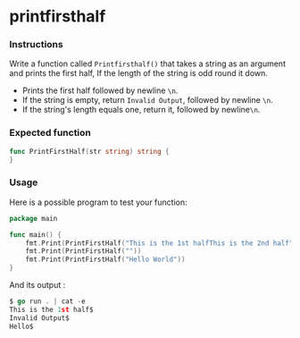 # printfirsthalf

### Instructions

Write a function called `Printfirsthalf()` that takes a string as an argument and prints the first half, 
If the length of the string is odd round it down.

- Prints the first half followed by newline `\n`.
- If the string is empty, return `Invalid Output`, followed by newline `\n`.
- If the string's length equals one, return it, followed by newline`\n`.

### Expected function

```go
func PrintFirstHalf(str string) string {
}
```

### Usage

Here is a possible program to test your function:

```go
package main

func main() {
    fmt.Print(PrintFirstHalf("This is the 1st halfThis is the 2nd half"))
    fmt.Print(PrintFirstHalf(""))
    fmt.Print(PrintFirstHalf("Hello World"))
}
```

And its output :

```go
$ go run . | cat -e
This is the 1st half$
Invalid Output$
Hello$
```
